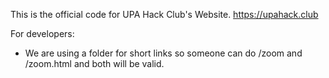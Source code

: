 This is the official code for UPA Hack Club's Website. https://upahack.club

For developers:
  - We are using a folder for short links so someone can do /zoom and /zoom.html and both will be valid.